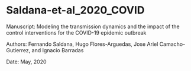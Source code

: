 # Saldana-et-al_2020_COVID

Manuscript:
Modeling the transmission dynamics and the impact of the control
interventions for the COVID-19 epidemic outbreak

Authors:
Fernando Saldana, Hugo Flores-Arguedas, Jose Ariel Camacho-Gutierrez, and Ignacio
Barradas

Date:
May, 2020
